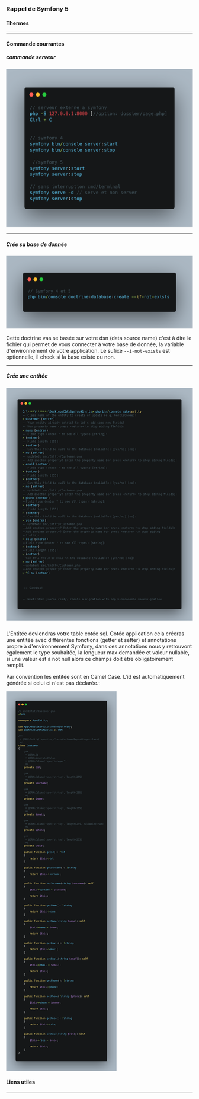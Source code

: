 ### Rappel de Symfony 5

#### Thermes

_____

#### Commande courrantes

##### commande  serveur

![commande symfony](assets/imgNote/cmd1.png)

_____

##### Crée sa base de donnée 

![doctrine create database](assets/imgNote/cmd2.png)

Cette doctrine vas se basée sur votre dsn (data source name) c'est à dire le fichier qui permet de vous connecter à votre base de donnée, la variable d'environnement de votre application. Le sufixe ```--i-not-exists``` est optionnelle, il check si la base existe ou non.

_____

##### Crée une entitée

##### ![](assets\imgNote\cmd3.png) 

L'Entitée deviendras votre table cotée sql. Cotée application cela créeras une entitée avec différentes fonctions (getter et setter) et annotations propre à d'environnement Symfony, dans ces annotations nous y retrouvont également le type souhaitée, la longueur max demandée et valeur nullable, si une valeur est à not null alors ce champs doit être obligatoirement remplit.

Par convention les entitée sont en Camel Case. L'id est automatiquement générée si celui ci n'est pas déclarée.: 

![doctrine make entity](assets\imgNote\cmd4.png)

 

#### Liens utiles

_____

